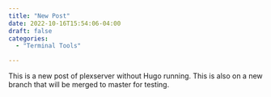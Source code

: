 ```yaml
---
title: "New Post"
date: 2022-10-16T15:54:06-04:00
draft: false
categories:
  - "Terminal Tools"

---
```


This is a new post of plexserver without Hugo running.  This is also on a new branch that will be merged to master for testing.
